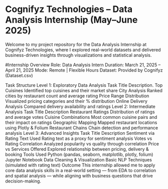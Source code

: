 # Cognifyz Technologies – Data Analysis Internship (May–June 2025)
Welcome to my project repository for the Data Analysis Internship at Cognifyz Technologies, where I explored real-world datasets and delivered business-driven insights through visualizations and statistical analysis.

#Internship Overview
   Role: Data Analysis Intern
   Duration: March 21, 2025 – April 21, 2025
   Mode: Remote | Flexible Hours
   Dataset: Provided by Cognifyz (Dataset.csv)
   
Task Structure
Level 1: Exploratory Data Analysis
   Task	Title	                   Description.
   Top Cuisines	                 Identified top cuisines and their market share
	 City Analysis	               Ranked cities by restaurant count and average rating
	 Price Range Distribution	     Visualized pricing categories and their % distribution
	 Online Delivery Analysis	     Compared delivery availability and ratings
Level 2: Intermediate Analysis
   Task	Title	                   Description
   Restaurant Ratings	           Distribution of ratings and average votes
	 Cuisine Combinations	         Most common cuisine pairs and their impact on ratings
	 Geographic Mapping	           Mapped restaurant locations using Plotly & Folium
	 Restaurant Chains	           Chain detection and performance analysis
Level 3: Advanced Insights
   Task	Title	                   Description
	 Sentiment via Rating Text	   Used Rating text as a proxy for sentiment analysis
	 Votes vs Rating Correlation	 Analyzed popularity vs quality through correlation
	 Price vs Services Offered	   Explored relationship between pricing, delivery & booking
Tools Used
  Python (pandas, seaborn, matplotlib, plotly, folium)
  Jupyter Notebook
  Data Cleaning & Visualization
  Basic NLP Techniques (simulated with rating text)
Outcome
  This internship allowed me to apply core data analysis skills in a real-world setting — from EDA to correlation and spatial analysis — while aligning with business questions that drive decision-making.
